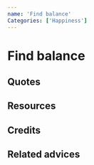 ```yaml
---
name: 'Find balance'
Categories: ['Happiness']
---
```

# Find balance



## Quotes

## Resources

## Credits

## Related advices


